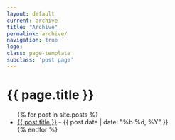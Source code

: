 ```yaml
---
layout: default
current: archive
title: "Archive"
permalink: archive/
navigation: true
logo: 
class: page-template
subclass: 'post page'
---
```


<h1>{{ page.title }}</h1>

<ul>
{% for post in site.posts %}
  <li>
    <!-- <a href="{{ post.url | prepend: site.baseurl }}">{{ post.title }}</a> -->
    <a href="{{ post.url | prepend: root_url }}">{{ post.title }}</a>
    <span>- {{ post.date | date: "%b %d, %Y" }}</span>
  </li>
{% endfor %}
</ul>